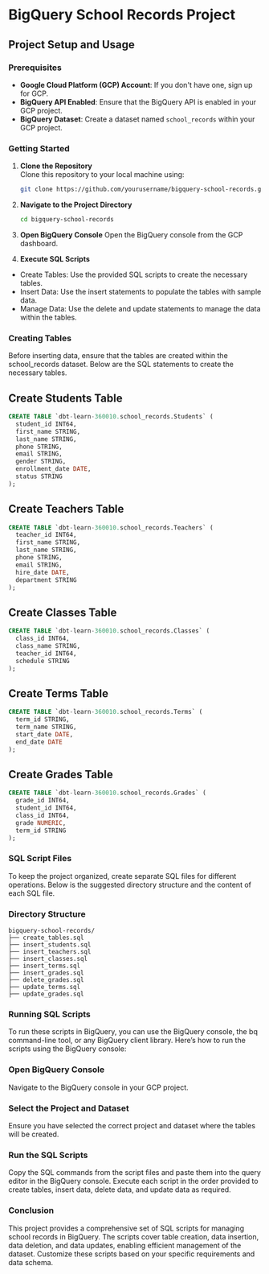 # BigQuery School Records Project

## Project Setup and Usage

### Prerequisites
- **Google Cloud Platform (GCP) Account**: If you don't have one, sign up for GCP.
- **BigQuery API Enabled**: Ensure that the BigQuery API is enabled in your GCP project.
- **BigQuery Dataset**: Create a dataset named `school_records` within your GCP project.

### Getting Started
1. **Clone the Repository**  
   Clone this repository to your local machine using:
   ```sh
   git clone https://github.com/yourusername/bigquery-school-records.git

2. **Navigate to the Project Directory**
   ```sh
   cd bigquery-school-records

3. **Open BigQuery Console**
Open the BigQuery console from the GCP dashboard.

4. **Execute SQL Scripts**
- Create Tables: Use the provided SQL scripts to create the necessary tables.
- Insert Data: Use the insert statements to populate the tables with sample data.
- Manage Data: Use the delete and update statements to manage the data within the tables.

### Creating Tables
Before inserting data, ensure that the tables are created within the school_records dataset. Below are the SQL statements to create the necessary tables.

## Create Students Table
```sql
CREATE TABLE `dbt-learn-360010.school_records.Students` (
  student_id INT64,
  first_name STRING,
  last_name STRING,
  phone STRING,
  email STRING,
  gender STRING,
  enrollment_date DATE,
  status STRING
);
```

## Create Teachers Table
```sql
CREATE TABLE `dbt-learn-360010.school_records.Teachers` (
  teacher_id INT64,
  first_name STRING,
  last_name STRING,
  phone STRING,
  email STRING,
  hire_date DATE,
  department STRING
);
```

## Create Classes Table
```sql
CREATE TABLE `dbt-learn-360010.school_records.Classes` (
  class_id INT64,
  class_name STRING,
  teacher_id INT64,
  schedule STRING
);
```

## Create Terms Table
```sql
CREATE TABLE `dbt-learn-360010.school_records.Terms` (
  term_id STRING,
  term_name STRING,
  start_date DATE,
  end_date DATE
);
```

## Create Grades Table
```sql
CREATE TABLE `dbt-learn-360010.school_records.Grades` (
  grade_id INT64,
  student_id INT64,
  class_id INT64,
  grade NUMERIC,
  term_id STRING
);
```
### SQL Script Files
To keep the project organized, create separate SQL files for different operations. Below is the suggested directory structure and the content of each SQL file.

### Directory Structure
```plaintext
bigquery-school-records/
├── create_tables.sql
├── insert_students.sql
├── insert_teachers.sql
├── insert_classes.sql
├── insert_terms.sql
├── insert_grades.sql
├── delete_grades.sql
├── update_terms.sql
├── update_grades.sql
```

### Running SQL Scripts
To run these scripts in BigQuery, you can use the BigQuery console, the bq command-line tool, or any BigQuery client library. Here’s how to run the scripts using the BigQuery console:

### Open BigQuery Console
Navigate to the BigQuery console in your GCP project.

### Select the Project and Dataset
Ensure you have selected the correct project and dataset where the tables will be created.

### Run the SQL Scripts
Copy the SQL commands from the script files and paste them into the query editor in the BigQuery console. Execute each script in the order provided to create tables, insert data, delete data, and update data as required.

### Conclusion
This project provides a comprehensive set of SQL scripts for managing school records in BigQuery. The scripts cover table creation, data insertion, data deletion, and data updates, enabling efficient management of the dataset. Customize these scripts based on your specific requirements and data schema.


